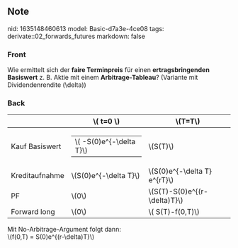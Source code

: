 ## Note
nid: 1635148460613
model: Basic-d7a3e-4ce08
tags: derivate::02_forwards_futures
markdown: false

### Front
Wie ermittelt sich der <b>faire Terminpreis</b> für einen
<b>ertragsbringenden Basiswert</b> z. B. Aktie mit einem
<b>Arbitrage-Tableau</b>? (Variante mit Dividendenrendite
\(\delta\))

### Back
<table>
  <thead>
    <tr>
      <th>
      <th>\( t=0 \)
      <th>\(T=T\)
  <tbody>
    <tr>
      <td>Kauf Basiswert
      <td>
        <table>
          <tbody>
            <tr>
              <td>\( -S(0)e^{-\delta T}\)
        </table>
      <td>\(S(T)\)
    <tr>
      <td>Kreditaufnahme
      <td>\(S(0)e^{-\delta T}\)
      <td>\(S(0)e^{-\delta T} e^{rT}\)
    <tr>
      <td>PF
      <td>\(0\)
      <td>\(S(T)-S(0)e^{(r-\delta)T}\)
    <tr>
      <td>Forward long
      <td>\(0\)
      <td>\( S(T)-f(0,T)\)
</table>
<div>
  Mit No-Arbitrage-Argument folgt dann:
</div>
<div>
  \(f(0,T) = S(0)e^{(r-\delta)T}\)
</div>
